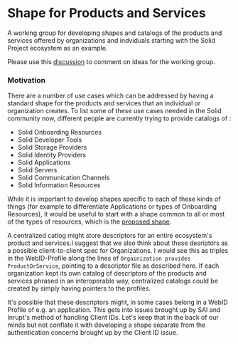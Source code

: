  # Shape for Products and Services

A working group for developing shapes and catalogs of the products and services offered by organizations and indviduals starting with the Solid Project ecosystem as an example.

Please use this [discussion](https://github.com/solid-contrib/practitioners/discussions/7) to comment on ideas for the working group.

### Motivation

There are a number of use cases which can be addressed by having a standard shape for the products and services that an individual or organization creates.  To list some of these use cases needed in the Solid community now, different people are currently trying to provide catalogs of :

* Solid Onboarding Resources
* Solid Developer Tools
* Solid Storage Providers
* Solid Identity Providers
* Solid Applications
* Solid Servers
* Solid Communication Channels
* Solid Information Resources

While it is important to develop shapes specific to each of these kinds of things (for example to differentiate Applications or types of Onboarding Resources), it  would be useful to start with a shape common to all or most of the types of resources, which is the [proposed shape](https://github.com/solid-contrib/practitioners/blob/main/working-groups/shape-for-products-and-services/basic-shape.md).

A centralized catlog might store descriptors for an entire ecosystem's product and services.I suggest that we also think about these desriptors as a possible client-to-client spec for Organizations.  I would see this as triples in the WebID-Profile along the lines of `Orgainization provides ProductOrService`, pointing to a descriptor file as described here. If each organization kept its own catalog of descriptors of the products and services phrased in an interoperable way, centralized catalogs could be created by simply having pointers to the profiles.

It's possible that these descriptors might, in some cases belong in a WebID Profile of e.g. an application.  This gets into issues brought up by SAI and Inrupt's method of handling Client IDs.  Let's keep that in the back of our minds but not conflate it with developing a shape separate from the authentication concerns brought up by the Client ID issue.
